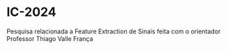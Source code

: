 # IC-2024
Pesquisa relacionada a Feature Extraction de Sinais feita com o orientador Professor Thiago Valle França
